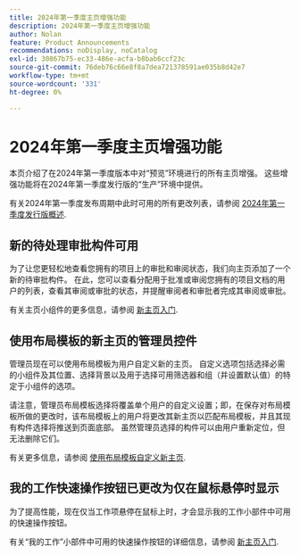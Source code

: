 ```yaml
---
title: 2024年第一季度主页增强功能
description: 2024年第一季度主页增强功能
author: Nolan
feature: Product Announcements
recommendations: noDisplay, noCatalog
exl-id: 30867b75-ec33-486e-acfa-b8bab6ccf23c
source-git-commit: 76deb76c66e8f8a7dea721378591ae035b8d42e7
workflow-type: tm+mt
source-wordcount: '331'
ht-degree: 0%

---
```


# 2024年第一季度主页增强功能

本页介绍了在2024年第一季度版本中对“预览”环境进行的所有主页增强。 这些增强功能将在2024年第一季度发行版的“生产”环境中提供。

有关2024年第一季度发布周期中此时可用的所有更改列表，请参阅 [2024年第一季度发行版概述](/help/quicksilver/product-announcements/product-releases/24-q1-release-activity/24-q1-release-overview.md).

## 新的待处理审批构件可用

为了让您更轻松地查看您拥有的项目上的审批和审阅状态，我们向主页添加了一个新的待审批构件。 在此，您可以查看分配用于批准或审阅您拥有的项目文档的用户的列表，查看其审阅或审批的状态，并提醒审阅者和审批者完成其审阅或审批。

有关主页小组件的更多信息，请参阅 [新主页入门](/help/quicksilver/workfront-basics/using-home/new-home/get-started-with-new-home.md).

## 使用布局模板的新主页的管理员控件

管理员现在可以使用布局模板为用户自定义新的主页。 自定义选项包括选择必需的小组件及其位置、选择背景以及用于选择可用筛选器和组（并设置默认值）的特定于小组件的选项。

请注意，管理员布局模板选择将覆盖单个用户的自定义设置；即，在保存对布局模板所做的更改时，该布局模板上的用户将更改其新主页以匹配布局模板，并且其现有构件选择将推送到页面底部。 虽然管理员选择的构件可以由用户重新定位，但无法删除它们。

有关更多信息，请参阅 [使用布局模板自定义新主页](/help/quicksilver/administration-and-setup/customize-workfront/use-layout-templates/customize-new-home-layout-template.md).

## 我的工作快速操作按钮已更改为仅在鼠标悬停时显示

为了提高性能，现在仅当工作项悬停在鼠标上时，才会显示我的工作小部件中可用的快速操作按钮。

有关“我的工作”小部件中可用的快速操作按钮的详细信息，请参阅 [新主页入门](/help/quicksilver/workfront-basics/using-home/new-home/get-started-with-new-home.md).
